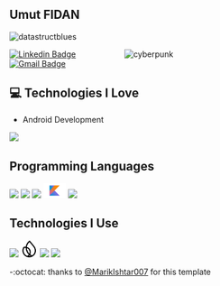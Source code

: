 ## Umut FIDAN 



<img src="https://komarev.com/ghpvc/?username=datastructblues" alt="datastructblues" /> </p>


<img src = 'https://c.tenor.com/jIfa4bdSdxAAAAAC/cyberpunk.gif' width= 300 alt = 'cyberpunk' align='right'/>

[![Linkedin Badge](https://img.shields.io/badge/-fidanumut-blue?style=flat-square&logo=Linkedin&logoColor=white&link=https://www.linkedin.com/in/fidanumut)](https://www.linkedin.com/in/fidanumut) 
[![Gmail Badge](https://img.shields.io/badge/-contact.umutfidan@gmail.com-c14438?style=flat-square&logo=Gmail&logoColor=white&link=mailto:contact.umutfidan@gmail.com)](mailto:contact.umutfidan@gmail.com)





## :computer: Technologies I Love
* Android Development

<img src = "https://github-readme-stats.vercel.app/api/top-langs/?username=datastructblues&layout=compact">

## Programming Languages
<img src = 'https://github.com/MarikIshtar007/MarikIshtar007/blob/master/images/html.svg' width='30'/> <img src = 'https://github.com/MarikIshtar007/MarikIshtar007/blob/master/images/css.svg' width='30'/> <img src = 'https://github.com/MarikIshtar007/MarikIshtar007/blob/master/images/java.svg' width='30'/> <img src = 'https://github.com/datastructblues/datastructblues/blob/main/images/kotlin.svg' width='40'/> <img src = 'https://github.com/MarikIshtar007/MarikIshtar007/blob/master/images/sql.svg' width='30'/> 

 ## Technologies I Use
 <img src = 'https://github.com/simple-icons/simple-icons/blob/develop/icons/intellijidea.svg' width='30'/> <img src = 'https://github.com/simple-icons/simple-icons/blob/develop/icons/firebase.svg' width ='30'/> <img src = 'https://github.com/simple-icons/simple-icons/blob/develop/icons/androidstudio.svg' width='30'/> <img src = 'https://github.com/simple-icons/simple-icons/blob/develop/icons/git.svg' width='30'/>


-:octocat: thanks to [@MarikIshtar007](https://github.com/MarikIshtar007) for this template 
 
 

